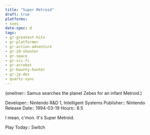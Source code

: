 ```yaml
---
title: "Super Metroid"
draft: true
platforms:
- snes
date-spec: d
tags:
- gr-greatest-hits
- gr-platformer
- gr-action-adventure
- gr-2d-shooter
- gr-space 
- gr-sci-fi 
- gr-acrobat 
- gr-bounty-hunter
- gr-jp-dev
- quartz-sync
---
```


(oneliner:: Samus searches the planet Zebes for an infant Metroid.)

Developer:: Nintendo R&D 1, Intelligent Systems
Publisher:: Nintendo
Release Date:: 1994-03-19
Hours:: 8.5

I mean, c'mon. It's Super Metroid.

Play Today:: Switch